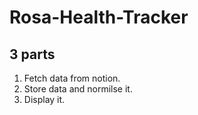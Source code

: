 # Rosa-Health-Tracker

## 3 parts
1. Fetch data from notion.
2. Store data and normilse it.
3. Display it.

